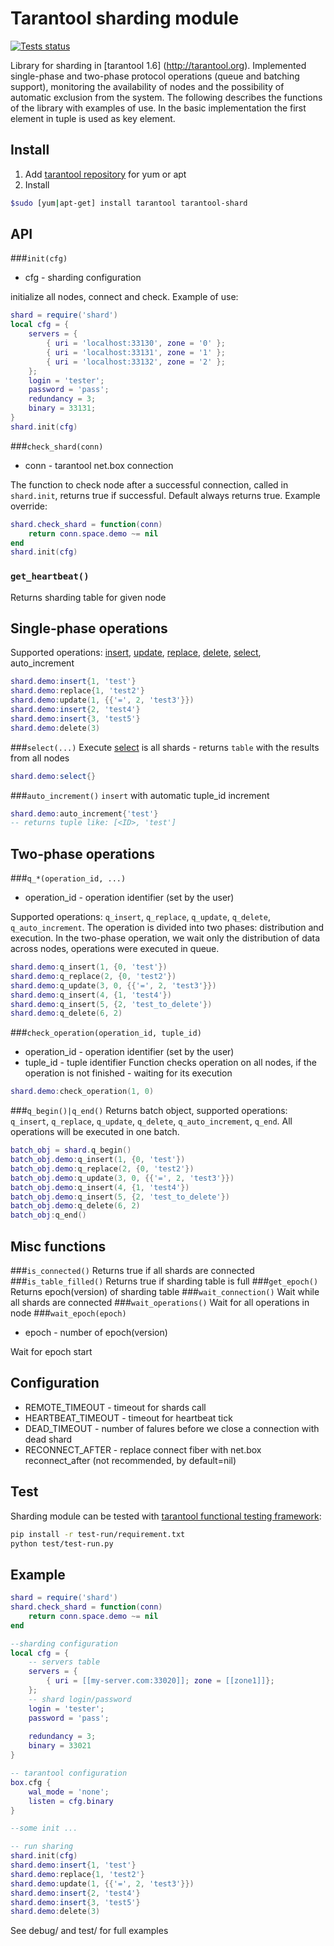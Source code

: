 Tarantool sharding module
=========================
[![Tests status](https://travis-ci.org/tarantool/shard.svg?branch=master)](https://travis-ci.org/tarantool/shard)

Library for sharding in [tarantool 1.6] (http://tarantool.org). Implemented single-phase and two-phase protocol operations (queue and batching support), monitoring the availability of nodes and the possibility of automatic exclusion from the system. The following describes the functions of the library with examples of use. In the basic implementation the first element in tuple is used as key element.

Install
-------
1. Add [tarantool repository](http://tarantool.org/download.html) for yum or apt
2. Install
```bash
$sudo [yum|apt-get] install tarantool tarantool-shard
```

API
---
###`init(cfg)`  
* cfg - sharding configuration

initialize all nodes, connect and check. Example of use:
```lua
shard = require('shard')
local cfg = {
    servers = {
        { uri = 'localhost:33130', zone = '0' };
        { uri = 'localhost:33131', zone = '1' };
        { uri = 'localhost:33132', zone = '2' };
    };
    login = 'tester';
    password = 'pass';
    redundancy = 3;
    binary = 33131;
}
shard.init(cfg)
```

###`check_shard(conn)`
* conn - tarantool net.box connection

The function to check node after a successful connection, called in `shard.init`, returns true if successful. Default always returns true. Example override:
```lua
shard.check_shard = function(conn)
    return conn.space.demo ~= nil
end
shard.init(cfg)
```

### `get_heartbeat()`
Returns sharding table for given node

Single-phase operations
-------------------
Supported operations: [insert](http://tarantool.org/doc/book/box/box_space.html?highlight=insert#lua-function.space_object.insert),  [update](http://tarantool.org/doc/book/box/box_space.html?highlight=insert#lua-function.space_object.update), [replace](http://tarantool.org/doc/book/box/box_space.html?highlight=insert#lua-function.space_object.replace), [delete](http://tarantool.org/doc/book/box/box_space.html?highlight=insert#lua-function.space_object.delete), [select](http://tarantool.org/doc/book/box/box_space.html?highlight=insert#lua-function.space_object.select), auto_increment
```lua
shard.demo:insert{1, 'test'}
shard.demo:replace{1, 'test2'}
shard.demo:update(1, {{'=', 2, 'test3'}})
shard.demo:insert{2, 'test4'}
shard.demo:insert{3, 'test5'}
shard.demo:delete(3)
```
###`select(...)`
Execute [select](http://tarantool.org/doc/book/box/box_space.html?highlight=insert#lua-function.space_object.select) is all shards - returns `table` with the results from all nodes
```lua
shard.demo:select{} 
```
###`auto_increment()`
`insert` with automatic tuple_id increment
```lua
shard.demo:auto_increment{'test'}
-- returns tuple like: [<ID>, 'test']
```

Two-phase operations
-------------------

###`q_*(operation_id, ...)`
* operation_id - operation identifier (set by the user)

Supported operations: `q_insert`, `q_replace`, `q_update`, `q_delete`, `q_auto_increment`. The operation is divided into two phases: distribution and execution. In the two-phase operation, we wait only the distribution of data across nodes, operations were executed in queue.
```lua
shard.demo:q_insert(1, {0, 'test'})
shard.demo:q_replace(2, {0, 'test2'})
shard.demo:q_update(3, 0, {{'=', 2, 'test3'}})
shard.demo:q_insert(4, {1, 'test4'})
shard.demo:q_insert(5, {2, 'test_to_delete'})
shard.demo:q_delete(6, 2)
```
###`check_operation(operation_id, tuple_id)`
* operation_id - operation identifier (set by the user)
* tuple_id - tuple identifier
Function checks operation on all nodes, if the operation is not finished - waiting for its execution
```lua
shard.demo:check_operation(1, 0)
```

###`q_begin()|q_end()`
Returns batch object, supported operations: `q_insert`, `q_replace`, `q_update`, `q_delete`, `q_auto_increment`, `q_end`. All operations will be executed in one batch.
```lua
batch_obj = shard.q_begin()
batch_obj.demo:q_insert(1, {0, 'test'})
batch_obj.demo:q_replace(2, {0, 'test2'})
batch_obj.demo:q_update(3, 0, {{'=', 2, 'test3'}})
batch_obj.demo:q_insert(4, {1, 'test4'})
batch_obj.demo:q_insert(5, {2, 'test_to_delete'})
batch_obj.demo:q_delete(6, 2)
batch_obj:q_end()
```
Misc functions
--------------
###`is_connected()`
Returns true if all shards are connected
###`is_table_filled()`
Returns true if sharding table is full
###`get_epoch()`
Returns epoch(version) of sharding table
###`wait_connection()`
Wait while all shards are connected
###`wait_operations()`
Wait for all operations in node
###`wait_epoch(epoch)`
* epoch - number of epoch(version)

Wait for epoch start

Configuration
-------------
* REMOTE_TIMEOUT - timeout for shards call
* HEARTBEAT_TIMEOUT - timeout for heartbeat tick
* DEAD_TIMEOUT - number of falures before we close a connection with dead shard
* RECONNECT_AFTER - replace connect fiber with net.box reconnect_after (not recommended, by default=nil)

Test
----
Sharding module can be tested with [tarantool functional testing framework](https://github.com/tarantool/test-run):
```bash
pip install -r test-run/requirement.txt
python test/test-run.py
```

Example
-------
```lua
shard = require('shard')
shard.check_shard = function(conn)
    return conn.space.demo ~= nil
end

--sharding configuration
local cfg = {
    -- servers table
    servers = {
        { uri = [[my-server.com:33020]]; zone = [[zone1]]};
    };
    -- shard login/password
    login = 'tester';
    password = 'pass';
    
    redundancy = 3;
    binary = 33021
}

-- tarantool configuration
box.cfg {
    wal_mode = 'none';
    listen = cfg.binary
}

--some init ...

-- run sharing
shard.init(cfg)
shard.demo:insert{1, 'test'}
shard.demo:replace{1, 'test2'}
shard.demo:update(1, {{'=', 2, 'test3'}})
shard.demo:insert{2, 'test4'}
shard.demo:insert{3, 'test5'}
shard.demo:delete(3)
```
See debug/ and test/ for full examples


